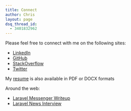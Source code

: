 ```yaml
---
title: Connect
author: Chris
layout: page
dsq_thread_id:
  - 3401832962
---
```

Please feel free to connect with me on the following sites:

  * <a href="http://www.linkedin.com/in/chrisgmyr" target="_blank">LinkedIn</a>
  * <a href="https://github.com/cmgmyr" target="_blank">GitHub</a>
  * <a href="http://stackoverflow.com/users/1791532/chris-g" target="_blank">StackOverflow</a>
  * <a href="https://twitter.com/cmgmyr" target="_blank">Twitter</a>

My [resume][1] is also available in PDF or DOCX formats

Around the web:

  * <a href="https://laravel-news.com/2014/11/laravel-user-messenger/" target="_blank">Laravel Messenger Writeup</a>
  * <a href="https://laravel-news.com/2015/01/artisan-files-chris-gmyr/" target="_blank">Laravel News Interview</a>

 [1]: /resume/